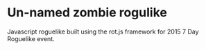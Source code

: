 Un-named zombie rogulike
=================

Javascript roguelike built using the rot.js framework for 2015 7 Day Roguelike event.
